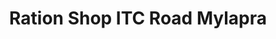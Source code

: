 ---
title: "Ration Shop ITC Road Mylapra"
url: /mylapra/ration-shop-itc-road-mylapra/
shop: Lebensmittel
---